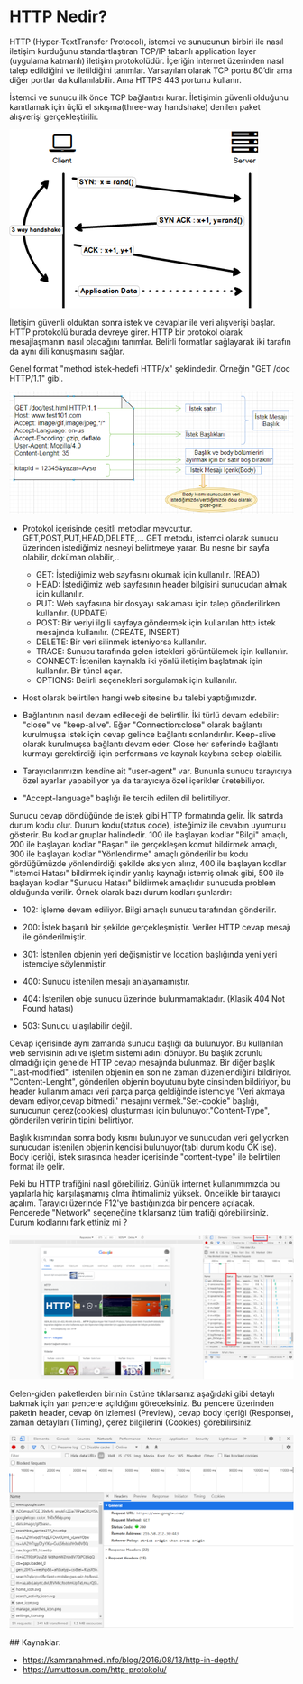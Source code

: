 # HTTP Nedir?

HTTP (Hyper-TextTransfer Protocol), istemci ve sunucunun birbiri ile nasıl iletişim kurduğunu standartlaştıran TCP/IP tabanlı application layer (uygulama katmanlı) iletişim protokolüdür. İçeriğin internet üzerinden nasıl talep edildiğini ve iletildiğini tanımlar. Varsayılan olarak TCP portu 80’dir ama diğer portlar da kullanılabilir. Ama HTTPS 443 portunu kullanır. 

İstemci ve sunucu ilk önce TCP bağlantısı kurar. İletişimin güvenli olduğunu kanıtlamak için üçlü el sıkışma(three-way handshake) denilen paket alışverişi gerçekleştirilir. 

![http](https://raw.githubusercontent.com/Kodluyoruz/taskforce/main/basics-for-everyone/http/figures/http.png)

İletişim güvenli olduktan sonra istek ve cevaplar ile veri alışverişi başlar. HTTP protokolü burada devreye girer. HTTP bir protokol olarak mesajlaşmanın nasıl olacağını tanımlar. Belirli formatlar sağlayarak iki tarafın da aynı dili konuşmasını sağlar. 

Genel format "method istek-hedefi HTTP/x" şeklindedir. Örneğin "GET /doc HTTP/1.1" gibi.

![http_istek_yapi](https://raw.githubusercontent.com/Kodluyoruz/taskforce/main/basics-for-everyone/http/figures/http_istek_yapi.png)

* Protokol içerisinde çeşitli metodlar mevcuttur. GET,POST,PUT,HEAD,DELETE,... GET metodu, istemci olarak sunucu üzerinden istediğimiz nesneyi belirtmeye yarar. Bu nesne bir sayfa olabilir, doküman olabilir,..
  - GET:  İstediğimiz web sayfasını okumak için kullanılır. (READ)
  - HEAD:  İstediğimiz web sayfasının header bilgisini sunucudan almak için kullanılır.
  - PUT: Web sayfasına bir dosyayı saklaması için talep gönderilirken kullanılır. (UPDATE)
  - POST: Bir veriyi ilgili sayfaya göndermek için kullanılan http istek mesajında kullanılır. (CREATE, INSERT)
  - DELETE: Bir veri silinmek isteniyorsa kullanılır. 
  - TRACE: Sunucu tarafında gelen istekleri görüntülemek için kullanılır.
  - CONNECT: İstenilen kaynakla iki yönlü iletişim başlatmak için kullanılır. Bir tünel açar.
  - OPTIONS:  Belirli seçenekleri sorgulamak için kullanılır. 

* Host olarak belirtilen hangi web sitesine bu talebi yaptığımızdır. 

* Bağlantının nasıl devam edileceği de belirtilir. İki türlü devam edebilir: "close" ve "keep-alive". Eğer "Connection:close" olarak bağlantı kurulmuşsa istek için cevap gelince bağlantı sonlandırılır. Keep-alive olarak kurulmuşsa bağlantı devam eder. Close her seferinde bağlantı kurmayı gerektirdiği için performans ve kaynak kaybına sebep olabilir.

* Tarayıcılarımızın kendine ait "user-agent" var. Bununla sunucu tarayıcıya özel ayarlar yapabiliyor ya da tarayıcıya özel içerikler üretebiliyor. 
* "Accept-language" başlığı ile tercih edilen dil belirtiliyor. 

Sunucu cevap döndüğünde de istek gibi HTTP formatında gelir. İlk satırda durum kodu olur. Durum kodu(status code), isteğimiz ile cevabın uyumunu gösterir.  Bu kodlar gruplar halindedir. 100 ile başlayan kodlar "Bilgi" amaçlı, 200 ile başlayan kodlar "Başarı" ile gerçekleşen komut bildirmek amaçlı, 300 ile başlayan kodlar "Yönlendirme" amaçlı gönderilir bu kodu gördüğümüzde yönlendirdiği şekilde aksiyon alırız, 400 ile başlayan kodlar "İstemci Hatası" bildirmek içindir yanlış kaynağı istemiş olmak gibi, 500 ile başlayan kodlar "Sunucu Hatası" bildirmek amaçlıdır sunucuda problem olduğunda verilir. Örnek olarak bazı durum kodları şunlardır:

* 102: İşleme devam ediliyor. Bilgi amaçlı sunucu tarafından gönderilir.

* 200: İstek başarılı bir şekilde gerçekleşmiştir. Veriler HTTP cevap mesajı ile gönderilmiştir.
* 301: İstenilen objenin yeri değişmiştir ve location başlığında yeni yeri istemciye söylenmiştir.
* 400: Sunucu istenilen mesajı anlayamamıştır.
* 404: İstenilen obje sunucu üzerinde bulunmamaktadır. (Klasik 404 Not Found hatası)
* 503: Sunucu ulaşılabilir değil.

Cevap içerisinde aynı zamanda sunucu başlığı da bulunuyor. Bu kullanılan web servisinin adı ve işletim sistemi adını dönüyor. Bu başlık zorunlu olmadığı için genelde HTTP cevap mesajında bulunmaz. Bir diğer başlık "Last-modified", istenilen objenin en son ne zaman düzenlendiğini bildiriyor. "Content-Lenght", gönderilen objenin boyutunu byte cinsinden bildiriyor, bu header kullanım amacı veri parça parça geldiğinde istemciye 'Veri akmaya devam ediyor,cevap bitmedi.' mesajını vermek."Set-cookie" başlığı, sunucunun çerez(cookies) oluşturması için bulunuyor."Content-Type", gönderilen verinin tipini belirtiyor.

Başlık kısmından sonra body kısmı bulunuyor ve sunucudan veri geliyorken sunucudan istenilen objenin kendisi bulunuyor(tabi durum kodu OK ise). Body içeriği, istek sırasında header içerisinde "content-type" ile belirtilen format ile gelir.

Peki bu HTTP trafiğini nasıl görebiliriz. Günlük internet kullanımımızda bu yapılarla hiç karşılaşmamış olma ihtimalimiz yüksek. Öncelikle bir tarayıcı açalım. Tarayıcı üzerinde F12'ye bastığınızda bir pencere açılacak. Pencerede "Network" seçeneğine tıklarsanız tüm trafiği görebilirsiniz. Durum kodlarını fark ettiniz mi ? 

![network_sekmesi](https://raw.githubusercontent.com/Kodluyoruz/taskforce/main/basics-for-everyone/http/figures/network_sekmesi.png)

Gelen-giden paketlerden birinin üstüne tıklarsanız aşağıdaki gibi detaylı bakmak için yan pencere açıldığını göreceksiniz. Bu pencere üzerinden paketin header, cevap ön izlemesi (Preview), cevap body içeriği (Response), zaman detayları (Timing), çerez bilgilerini (Cookies) görebilirsiniz.

![network_detay](https://raw.githubusercontent.com/Kodluyoruz/taskforce/main/basics-for-everyone/http/figures/network_icerik.png)

 ## Kaynaklar:
- https://kamranahmed.info/blog/2016/08/13/http-in-depth/
- https://umuttosun.com/http-protokolu/